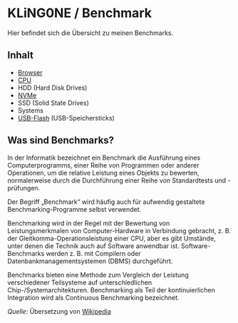 # KLiNG0NE / Benchmark  
Hier befindet sich die Übersicht zu meinen Benchmarks.

## Inhalt

* [Browser](Browser)
* [CPU](CPU)
* HDD (Hard Disk Drives)
* [NVMe](NVMe)
* SSD (Solid State Drives)
* Systems
* [USB-Flash](USB-Flash) (USB-Speichersticks)

## Was sind Benchmarks?

In der Informatik bezeichnet ein Benchmark die Ausführung eines Computerprogramms, einer Reihe von Programmen oder anderer Operationen, um die relative Leistung eines Objekts zu bewerten, normalerweise durch die Durchführung einer Reihe von Standardtests und -prüfungen.

Der Begriff „Benchmark“ wird häufig auch für aufwendig gestaltete Benchmarking-Programme selbst verwendet.

Benchmarking wird in der Regel mit der Bewertung von Leistungsmerkmalen von Computer-Hardware in Verbindung gebracht, z. B. der Gleitkomma-Operationsleistung einer CPU, aber es gibt Umstände, unter denen die Technik auch auf Software anwendbar ist. Software-Benchmarks werden z. B. mit Compilern oder Datenbankmanagementsystemen (DBMS) durchgeführt.

Benchmarks bieten eine Methode zum Vergleich der Leistung verschiedener Teilsysteme auf unterschiedlichen Chip-/Systemarchitekturen. Benchmarking als Teil der kontinuierlichen Integration wird als Continuous Benchmarking bezeichnet. 

*Quelle:* Übersetzung von [Wikipedia](https://en.wikipedia.org/wiki/Benchmark_(computing))
